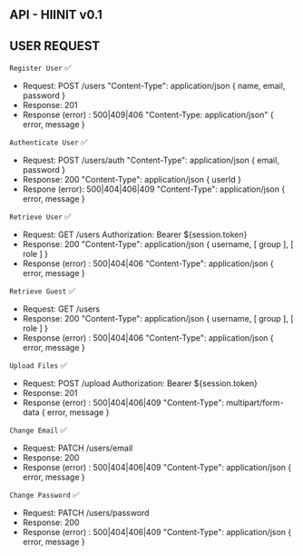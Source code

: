 ## API - HIINIT v0.1

## USER REQUEST

`Register User` ✅

- Request: POST /users "Content-Type": application/json { name, email, password }
- Response: 201
- Response (error) : 500|409|406 "Content-Type: application/json" { error, message }

`Authenticate User` ✅

- Request: POST /users/auth "Content-Type": application/json { email, password }
- Response: 200 "Content-Type": application/json { userId }
- Respone (error): 500|404|406|409 "Content-Type": application/json { error, message }

`Retrieve User` ✅

- Request: GET /users Authorization: Bearer ${session.token}
- Response: 200 "Content-Type": application/json { username, [ group ], [ role ] }
- Response (error) : 500|404|406 "Content-Type": application/json { error, message }

`Retrieve Guest` ✅

- Request: GET /users
- Response: 200 "Content-Type": application/json { username, [ group ], [ role ] }
- Response (error) : 500|404|406 "Content-Type": application/json { error, message }

`Upload Files` ✅

- Request: POST /upload Authorization: Bearer ${session.token}
- Response: 201
- Response (error) : 500|404|406|409 "Content-Type": multipart/form-data { error, message }

`Change Email` ✅
- Request: PATCH /users/email
- Response: 200
- Response (error) : 500|404|406|409 "Content-Type": application/json { error, message }

`Change Password` ✅
- Request: PATCH /users/password
- Response: 200
- Response (error) : 500|404|406|409 "Content-Type": application/json { error, message }

